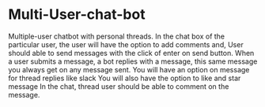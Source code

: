 # Multi-User-chat-bot
Multiple-user chatbot with personal threads.
In the chat box of the particular user, the user will have the option to add comments and, User should able to send messages with the click of enter on send button. When a user submits a message, a bot replies with a message, this same message you always get on any message sent.
You will have an option on message for thread replies like slack
You will also have the option to like and star message
In the chat, thread user should be able to comment on the message.

